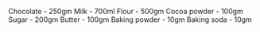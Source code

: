 Chocolate - 250gm
Milk - 700ml
Flour - 500gm
Cocoa powder - 100gm
Sugar - 200gm
Butter - 100gm
Baking powder - 10gm
Baking soda - 10gm